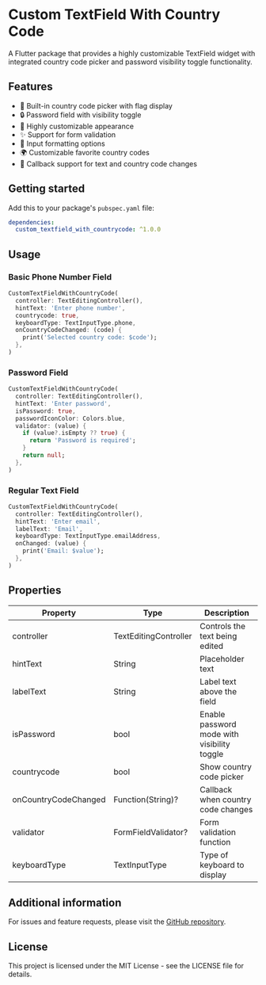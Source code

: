 # Custom TextField With Country Code

A Flutter package that provides a highly customizable TextField widget with integrated country code picker and password visibility toggle functionality.

## Features

- 📱 Built-in country code picker with flag display
- 🔒 Password field with visibility toggle
- 🎨 Highly customizable appearance
- ✨ Support for form validation
- 📝 Input formatting options
- 🌍 Customizable favorite country codes
- 🎯 Callback support for text and country code changes

## Getting started

Add this to your package's `pubspec.yaml` file:

```yaml
dependencies:
  custom_textfield_with_countrycode: ^1.0.0
```

## Usage

### Basic Phone Number Field

```dart
CustomTextFieldWithCountryCode(
  controller: TextEditingController(),
  hintText: 'Enter phone number',
  countrycode: true,
  keyboardType: TextInputType.phone,
  onCountryCodeChanged: (code) {
    print('Selected country code: $code');
  },
)
```

### Password Field

```dart
CustomTextFieldWithCountryCode(
  controller: TextEditingController(),
  hintText: 'Enter password',
  isPassword: true,
  passwordIconColor: Colors.blue,
  validator: (value) {
    if (value?.isEmpty ?? true) {
      return 'Password is required';
    }
    return null;
  },
)
```

### Regular Text Field

```dart
CustomTextFieldWithCountryCode(
  controller: TextEditingController(),
  hintText: 'Enter email',
  labelText: 'Email',
  keyboardType: TextInputType.emailAddress,
  onChanged: (value) {
    print('Email: $value');
  },
)
```

## Properties

| Property | Type | Description |
|----------|------|-------------|
| controller | TextEditingController | Controls the text being edited |
| hintText | String | Placeholder text |
| labelText | String | Label text above the field |
| isPassword | bool | Enable password mode with visibility toggle |
| countrycode | bool | Show country code picker |
| onCountryCodeChanged | Function(String)? | Callback when country code changes |
| validator | FormFieldValidator<String>? | Form validation function |
| keyboardType | TextInputType | Type of keyboard to display |

## Additional information

For issues and feature requests, please visit the [GitHub repository](https://github.com/karthikerebs/custom_textfield_with_countrycode.git).

## License

This project is licensed under the MIT License - see the LICENSE file for details.
